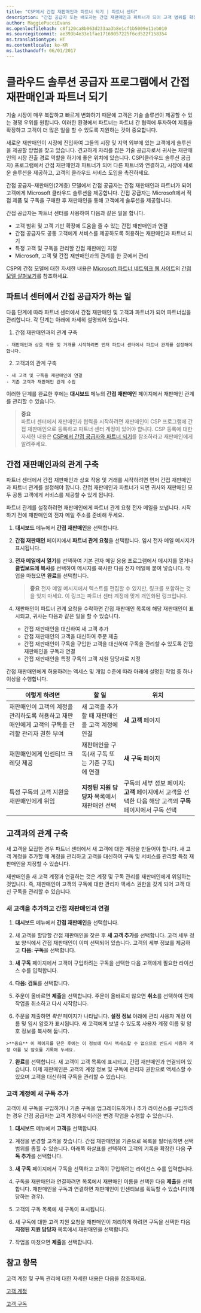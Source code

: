 ```yaml
---
title: "CSP에서 간접 재판매인과 파트너 되기 | 파트너 센터"
description: "간접 공급자 또는 배포자는 간접 재판매인과 파트너가 되어 고객 범위를 확장할 수 있습니다."
author: MaggiePucciEvans
ms.openlocfilehash: c8f120ca8b063d233aa3b8e1cf1b5009e11eb010
ms.sourcegitcommit: ae393b4e33e1fae17169057225f6cd522f158354
ms.translationtype: HT
ms.contentlocale: ko-KR
ms.lasthandoff: 06/01/2017
---
```

# <a name="partner-with-indirect-resellers-in-the-cloud-solution-provider-program"></a>클라우드 솔루션 공급자 프로그램에서 간접 재판매인과 파트너 되기

기술 시장이 매우 복잡하고 빠르게 변화하기 때문에 고객은 기술 솔루션이 제공할 수 있는 경쟁 우위를 원합니다. 이러한 환경에서 파트너는 파트너 간 협력에 투자하여 제품을 확장하고 고객이 더 많은 일을 할 수 있도록 지원하는 것이 중요합니다.

새로운 재판매인이 시장에 진입하여 그들의 시장 및 지역 외부에 있는 고객에게 솔루션을 제공할 방법을 찾고 있습니다. 견고하게 자리를 잡은 기술 공급자로서 귀사는 재판매인의 시장 진출 경로 역할을 하기에 좋은 위치에 있습니다. CSP(클라우드 솔루션 공급자) 프로그램에서 간접 재판매인과 파트너가 되어 다른 파트너와 연결하고, 시장에 새로운 솔루션을 제공하고, 고객의 클라우드 서비스 도입을 촉진하세요.

간접 공급자-재판매인(2계층) 모델에서 간접 공급자는 간접 재판매인과 파트너가 되어 고객에게 Microsoft 클라우드 솔루션을 제공합니다. 간접 공급자는 Microsoft에서 직접 제품 및 구독을 구매한 후 재판매인을 통해 고객에게 솔루션을 제공합니다. 

간접 공급자는 파트너 센터를 사용하여 다음과 같은 일을 합니다.

-   고객 범위 및 고객 기반 확장에 도움을 줄 수 있는 간접 재판매인과 연결
-   간접 공급자도 공통 고객에게 서비스를 제공하도록 허용하는 재판매인과 파트너 되기
-   특정 고객 및 구독을 관리할 간접 재판매인 지정 
-   Microsoft, 고객 및 간접 재판매인과의 관계를 한 곳에서 관리

CSP의 간접 모델에 대한 자세한 내용은 [Microsoft 파트너 네트워크 웹 사이트]( https://partner.microsoft.com)의 [간접 모델 살펴보기](https://partner.microsoft.com/cloud-solution-provider/indirect)를 참조하세요. 

## <a name="indirect-provider-tasks-on-partner-center"></a>파트너 센터에서 간접 공급자가 하는 일

다음 단계에 따라 파트너 센터에서 간접 재판매인 및 고객과 파트너가 되어 파트너십을 관리합니다. 각 단계는 아래에 자세히 설명되어 있습니다.

1.    간접 재판매인과의 관계 구축

    - 재판매인과 상호 작용 및 거개를 시작하려면 먼저 파트너 센터에서 파트너 관계를 설정해야 합니다. 

2.    고객과의 관계 구축

    - 새 고객 및 구독을 재판매인에 연결
    - 기존 고객과 재판매인 관계 수립
 

이러한 단계를 완료한 후에는 **대시보드** 메뉴의 **간접 재판매인** 페이지에서 재판매인 관계를 관리할 수 있습니다.

>**중요**<br> 파트너 센터에서 재판매인과 협력을 시작하려면 재판매인이 CSP 프로그램에 간접 재판매인으로 등록하고 파트너 센터 계정이 있어야 합니다. CSP 등록에 대한 자세한 내용은 [CSP에서 간접 공급자와 파트너 되기](https://msdn.microsoft.com/partner-center/indirect-reseller-tasks-in-partner-center)를 참조하라고 재판매인에게 알려주세요. 

## <a name="connect-with-indirect-resellers"></a>간접 재판매인과의 관계 구축

파트너 센터에서 간접 재판매인과 상호 작용 및 거래를 시작하려면 먼저 간접 재판매인과 파트너 관계를 설정해야 합니다. 간접 재판매인과 파트너가 되면 귀사와 재판매인 모두 공통 고객에게 서비스를 제공할 수 있게 됩니다.

파트너 관계를 설정하려면 재판매인에게 파트너 관계 요청 전자 메일을 보냅니다. 시작하기 전에 재판매인의 전자 메일 주소를 준비해 두세요. 

1. **대시보드** 메뉴에서 **간접 재판매인**을 선택합니다. 

2. **간접 재판매인** 페이지에서 **파트너 관계 요청**을 선택합니다. 임시 전자 메일 메시지가 표시됩니다.

3. **전자 메일에서 열기**를 선택하여 기본 전자 메일 응용 프로그램에서 메시지를 열거나 **클립보드에 복사**를 선택하여 메시지를 복사한 다음 전자 메일에 붙여 넣습니다. 작업을 마쳤으면 **완료**를 선택합니다.

   >**중요** 전자 메일 메시지에서 텍스트를 편집할 수 있지만, 링크를 포함하는 것을 잊지 마세요. 이 링크는 파트너 센터 계정에 맞게 개인화된 링크입니다.

4. 재판매인이 파트너 관계 요청을 수락하면 간접 재판매인 목록에 해당 재판매인이 표시되고, 귀사는 다음과 같은 일을 할 수 있습니다. 

    -   간접 재판매인을 대신하여 새 고객 추가
    -   간접 재판매인의 고객을 대신하여 주문 제출 
    -   간접 재판매인이 구독을 구입한 고객을 대신하여 구독을 관리할 수 있도록 간접 재판매인을 구독과 연결
    -   간접 재판매인을 특정 구독의 고객 지원 담당자로 지정

간접 재판매인에게 허용하려는 액세스 및 개입 수준에 따라 아래에 설명된 작업 중 하나 이상을 수행합니다.

| **이렇게 하려면** | **할 일** | **위치** |
|   ------------------   |   -------   |   -----   |
| 재판매인이 고객의 계정을 관리하도록 허용하고 재판매인에게 고객의 구독을 관리할 관리자 권한 부여 | 새 고객을 추가할 때 재판매인을 고객 계정에 연결 | **새 고객** 페이지 |
| 재판매인에게 인센티브 크레딧 제공 | 재판매인을 구독(새 구독 또는 기존 구독)에 연결 | **새 구독** 페이지 |
| 특정 구독의 고객 지원을 재판매인에게 위임 | **지정된 지원 담당자** 목록에서 재판매인 선택 | 구독의 세부 정보 페이지: **고객** 페이지에서 고객을 선택한 다음 해당 고객의 **구독** 페이지에서 구독 선택 |


## <a name="connect-with-customers"></a>고객과의 관계 구축

새 고객을 모집한 경우 파트너 센터에서 새 고객에 대한 계정을 만들어야 합니다. 새 고객 계정을 추가할 때 계정을 관리하고 고객을 대신하여 구독 및 서비스를 관리할 특정 재판매인을 지정할 수 있습니다. 

재판매인을 새 고객 계정과 연결하는 것은 계정 및 구독 관리를 재판매인에게 위임하는 것입니다. 즉, 재판매인이 고객의 구독에 대한 관리자 액세스 권한을 갖게 되어 고객 대신 구독을 관리할 수 있습니다.

### <a name="add-new-customers-and-associate-them-with-indirect-resellers"></a>새 고객을 추가하고 간접 재판매인과 연결

1.    **대시보드** 메뉴에서 **간접 재판매인**을 선택합니다. 

2.    새 고객을 할당할 간접 재판매인을 찾은 후 **새 고객 추가**를 선택합니다. 고객 세부 정보 양식에서 간접 재판매인이 이미 선택되어 있습니다. 고객의 세부 정보를 제공하고 **다음: 구독**을 선택합니다. 
3.    **새 구독** 페이지에서 고객이 구입하려는 구독을 선택한 다음 고객에게 필요한 라이선스 수를 입력합니다. 

4.    **다음: 검토**를 선택합니다.

5.    주문이 올바르면 **제출**을 선택합니다. 주문이 올바르지 않으면 **취소**를 선택하여 전체 작업을 취소하고 다시 시작합니다.

6.    주문을 제출하면 *확인* 페이지가 나타납니다. **설정 정보** 아래에 관리 사용자 계정 이름 및 임시 암호가 표시됩니다. 새 고객에게 보낼 수 있도록 사용자 계정 이름 및 암호 정보를 복사해 둡니다. 

    >**중요** 이 페이지를 닫은 후에는 이 정보에 다시 액세스할 수 없으므로 반드시 사용자 계정 이름 및 암호를 기록해 두세요.

7.  **완료**를 선택합니다. 새 고객이 고객 목록에 표시되고, 간접 재판매인과 연결되어 있습니다. 이제 재판매인은 고객의 계정 정보 및 구독에 관리자 권한으로 액세스할 수 있으며 고객을 대신하여 구독을 관리할 수 있습니다.

### <a name="add-new-subscriptions-to-customer-accounts"></a>고객 계정에 새 구독 추가

고객이 새 구독을 구입하거나 기존 구독을 업그레이드하거나 추가 라이선스를 구입하려는 경우 간접 공급자는 고객 계정에서 이러한 변경 작업을 수행할 수 있습니다. 

1.    **대시보드** 메뉴에서 **고객**을 선택합니다. 

2.    계정을 변경할 고객을 찾습니다. 간접 재판매인을 기준으로 목록을 필터링하면 선택 범위를 좁힐 수 있습니다. 아래쪽 화살표를 선택하여 고객의 기록을 확장한 다음 **구독 추가**를 선택합니다.

3.    **새 구독** 페이지에서 구독을 선택하고 고객이 구입하려는 라이선스 수를 입력합니다. 

4.    구독을 재판매인과 연결하려면 목록에서 재판매인 이름을 선택한 다음 **제출**을 선택합니다. 재판매인을 구독과 연결하면 재판매인이 인센티브를 획득할 수 있습니다(해당하는 경우).

5.    고객의 구독 목록에 새 구독이 표시됩니다. 

6.    새 구독에 대한 고객 지원 요청을 재판매인이 처리하게 하려면 구독을 선택한 다음 **지정된 지원 담당자** 목록에서 재판매인을 선택합니다.

7.    작업을 마쳤으면 **제출**을 선택합니다. 

## <a name="see-also"></a>참고 항목

고객 계정 및 구독 관리에 대한 자세한 내용은 다음을 참조하세요.

[고객 계정](customer-accounts.md)

[고객 구독](customer-subscriptions.md)




